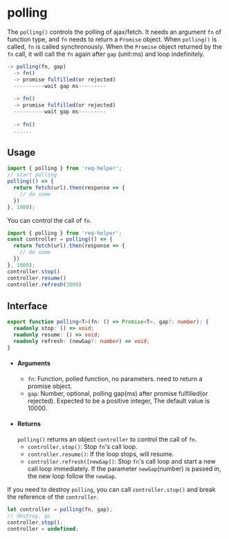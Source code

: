 # polling
The ```polling()``` controls the polling of ajax/fetch. It needs an argument `fn` of function type, and `fn` needs to return a `Promise` object. When `polling()` is called, `fn` is called synchronously. When the `Promise` object returned by the `fn` call, it will call the `fn` again after `gap` (unit:ms) and loop indefinitely.
```js
-> polling(fn, gap)
  -> fn() 
  -> promise fulfilled(or rejected)
  ----------wait gap ms---------
  
  -> fn()
  -> promise fulfilled(or rejected)
  ----------wait gap ms---------
  
  -> fn() 
  ......
```
## Usage
```js
import { polling } from 'req-helper';
// start polling
polling(() => {
  return fetch(url).then(response => {
    // do some
  })
}, 1000);
```
You can control the call of `fn`.
```js
import { polling } from 'req-helper';
const controller = polling(() => {
  return fetch(url).then(response => {
    // do some
  })
}, 1000);
controller.stop()
controller.resume()
controller.refresh(3000)
```

## Interface

```typescript
export function polling<T>(fn: () => Promise<T>, gap?: number): {
  readonly stop: () => void;
  readonly resume: () => void;
  readonly refresh: (newGap?: number) => void;
}
```
- #### Arguments
  - `fn`: Function, polled function, no parameters. need to return a promise object.
  - `gap`: Number, optional, polling gap(ms) after promise fulfilled(or rejected). Expected to be a positive integer, The default value is 10000.
- #### Returns
  `polling()` returns an object `controller` to control the call of `fn`.
  - `controller.stop()`: Stop `fn`'s call loop.
  - `controller.resume()`: If the loop stops, will resume.
  - `controller.refresh([newGap])`: Stop `fn`'s call loop and start a new call loop immediately. If the parameter `newGap`(number) is passed in, the new loop follow the `newGap`.

If you need to destroy `polling`, you can call `controller.stop()` and break the reference of the `controller`.
```js 
let controller = polling(fn, gap);
// destroy, gc
controller.stop();
controller = undefined;
```

[comment]: <> (## Have a try)

[comment]: <> ([demo]&#40;./examples/polling.html&#41;)